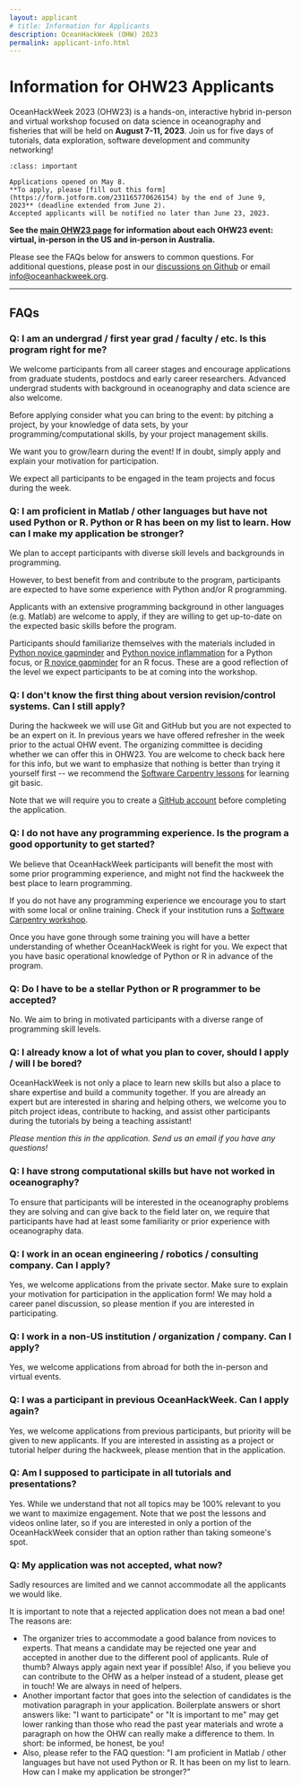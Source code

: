 ```yaml
---
layout: applicant
# title: Information for Applicants
description: OceanHackWeek (OHW) 2023
permalink: applicant-info.html
---
```


# Information for OHW23 Applicants

OceanHackWeek 2023 (OHW23) is a hands-on, interactive hybrid in-person and virtual workshop focused on data science in oceanography and fisheries that will be held on **August 7-11, 2023**. Join us for five days of tutorials, data exploration, software development and community networking!

```{admonition} Applications for OHW23 are now open!
:class: important

Applications opened on May 8. 
**To apply, please [fill out this form](https://form.jotform.com/231165770626154) by the end of June 9, 2023** (deadline extended from June 2).    
Accepted applicants will be notified no later than June 23, 2023.
```

**See the [main OHW23 page](index) for information about each OHW23 event: virtual, in-person in the US and in-person in Australia.**

Please see the FAQs below for answers to common questions.
For additional questions, please post in our [discussions on Github](https://github.com/orgs/oceanhackweek/discussions/categories/q-a) or email 
<a href="mailto:info@oceanhackweek.org" target="_blank">info@oceanhackweek.org</a>.

---

## FAQs

### Q: I am an undergrad / first year grad / faculty / etc. Is this program right for me?

We welcome participants from all career stages and encourage applications from graduate students,
postdocs and early career researchers. Advanced undergrad students with background in oceanography
and data science are also welcome.

Before applying consider what you can bring to the event:
by pitching a project,
by your knowledge of data sets,
by your programming/computational skills,
by your project management skills.

We want you to grow/learn during the event!
If in doubt,
simply apply and explain your motivation for participation.

We expect all participants to be engaged in the team projects and focus during the week.

### Q: I am proficient in Matlab / other languages but have not used Python or R. Python or R has been on my list to learn. How can I make my application be stronger?

We plan to accept participants with diverse skill levels and backgrounds in programming.

However, to best benefit from and contribute to the program, participants are expected to have some experience with Python and/or R programming.

Applicants with an extensive programming background in other languages (e.g. Matlab) are welcome to apply,
if they are willing to get up-to-date on the expected basic skills before the program.

Participants should familiarize themselves with the materials included in [Python novice gapminder](https://swcarpentry.github.io/python-novice-gapminder/) and [Python novice inflammation](https://swcarpentry.github.io/python-novice-inflammation/) for a Python focus, or [R novice gapminder](http://swcarpentry.github.io/r-novice-gapminder/) for an R focus. These are a good reflection of the level we expect participants to be at coming into the workshop.

### Q: I don't know the first thing about version revision/control systems. Can I still apply?

During the hackweek we will use Git and GitHub but you are not expected to be an expert on it. In previous years we have offered refresher in the week prior to the actual OHW event. The organizing committee is deciding whether we can offer this in OHW23. You are welcome to check back here for this info, but we want to emphasize that nothing is better than trying it yourself first -- we recommend the [Software Carpentry lessons](https://swcarpentry.github.io/git-novice/) for learning git basic. 

Note that we will require you to create a [GitHub account](https://github.com/) before completing the application.

### Q: I do not have any programming experience. Is the program a good opportunity to get started?

We believe that OceanHackWeek participants will benefit the most with some prior programming experience,
and might not find the hackweek the best place to learn programming.

If you do not have any programming experience we encourage you to start with some local or online training.
Check if your institution runs a [Software Carpentry workshop](https://software-carpentry.org/workshops/).

Once you have gone through some training you will have a better understanding of whether OceanHackWeek is right for you.
We expect that you have basic operational knowledge of Python or R in advance of the program.

### Q: Do I have to be a stellar Python or R programmer to be accepted?

No. We aim to bring in motivated participants with a diverse range of programming skill levels.

### Q: I already know a lot of what you plan to cover, should I apply / will I be bored?

OceanHackWeek is not only a place to learn new skills but also a place to share expertise and build a community together.
If you are already an expert but are interested in sharing and helping others,
we welcome you to pitch project ideas,
contribute to hacking,
and assist other participants during the tutorials by being a teaching assistant!

*Please mention this in the application. Send us an email if you have any questions!*

### Q: I have strong computational skills but have not worked in oceanography?

To ensure that participants will be interested in the oceanography problems they are solving and can give back to the field later on,
we require that participants have had at least some familiarity or prior experience with oceanography data.

### Q: I work in an ocean engineering / robotics / consulting company. Can I apply?

<!-- We expect participants from the private sector to pay for their own expenses. -->
Yes, we welcome applications from the private sector. 
Make sure to explain your motivation for participation in the application form!
We may hold a career panel discussion,
so please mention if you are interested in participating.

### Q: I work in a non-US institution / organization / company. Can I apply?

Yes, we welcome applications from abroad for both the in-person and virtual events.

### Q: I was a participant in previous OceanHackWeek. Can I apply again?

Yes, we welcome applications from previous participants,
but priority will be given to new applicants.
If you are interested in assisting as a project or tutorial helper during the hackweek,
please mention that in the application.

### Q: Am I supposed to participate in all tutorials and presentations?

Yes. While we understand that not all topics may be 100% relevant to you we want to maximize engagement. Note that we post the lessons and videos online later, so if you are interested in only a portion of the OceanHackWeek consider that an option rather than taking someone's spot.

### Q: My application was not accepted, what now?

Sadly resources are limited and we cannot accommodate all the applicants we would like.

It is important to note that a rejected application does not mean a bad one! The reasons are:

- The organizer tries to accommodate a good balance from novices to experts. That means a candidate may be rejected one year and accepted in another due to the different pool of applicants. Rule of thumb? Always apply again next year if possible! Also, if you believe you can contribute to the OHW as a helper instead of a student, please get in touch! We are always in need of helpers.
- Another important factor that goes into the selection of candidates is the motivation paragraph in your application. Boilerplate answers or short answers like: "I want to participate" or "It is important to me" may get lower ranking than those who read the past year materials and wrote a paragraph on how the OHW can really make a difference to them. In short: be informed, be honest, be you!
- Also, please refer to the FAQ question: "I am proficient in Matlab / other languages but have not used Python or R. It has been on my list to learn. How can I make my application be stronger?"
